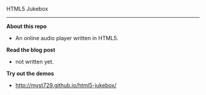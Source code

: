 HTML5 Jukebox
-------- -----

**About this repo**

+ An online audio player written in HTML5.


**Read the blog post**

+ not written yet.


**Try out the demos**

+ http://myst729.github.io/html5-jukebox/
